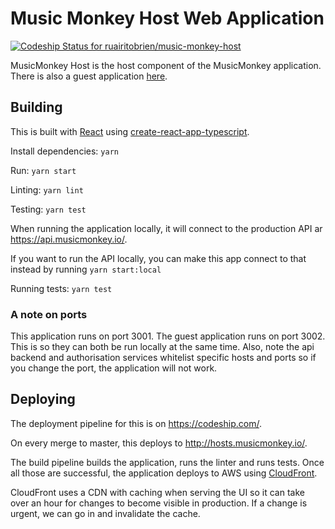 # Music Monkey Host Web Application

[ ![Codeship Status for ruairitobrien/music-monkey-host](https://app.codeship.com/projects/8ac61ef0-4a6f-0136-2620-4a52da5c14e7/status?branch=master)](https://app.codeship.com/projects/292696)

MusicMonkey Host is the host component of the MusicMonkey application. There is also a guest application [here](http://guests.musicmonkey.io/).

## Building

This is built with [React](https://reactjs.org/) using [create-react-app-typescript](https://github.com/wmonk/create-react-app-typescript).

Install dependencies: `yarn`

Run: `yarn start`

Linting: `yarn lint`

Testing: `yarn test`

When running the application locally, it will connect to the production API ar <https://api.musicmonkey.io/>.

If you want to run the API locally, you can make this app connect to that instead by running `yarn start:local`

Running tests: `yarn test`

### A note on ports

This application runs on port 3001. The guest application runs on port 3002. This is so they can both be run locally at the same time. Also, note the api backend and authorisation services whitelist specific hosts and ports so if you change the port, the application will not work.

## Deploying

The deployment pipeline for this is on <https://codeship.com/>.

On every merge to master, this deploys to <http://hosts.musicmonkey.io/>.

The build pipeline builds the application, runs the linter and runs tests. Once all those are successful, the application deploys to AWS using [CloudFront](https://docs.aws.amazon.com/AmazonCloudFront/latest/DeveloperGuide/Introduction.html).

CloudFront uses a CDN with caching when serving the UI so it can take over an hour for changes to become visible in production. If a change is urgent, we can go in and invalidate the cache.
